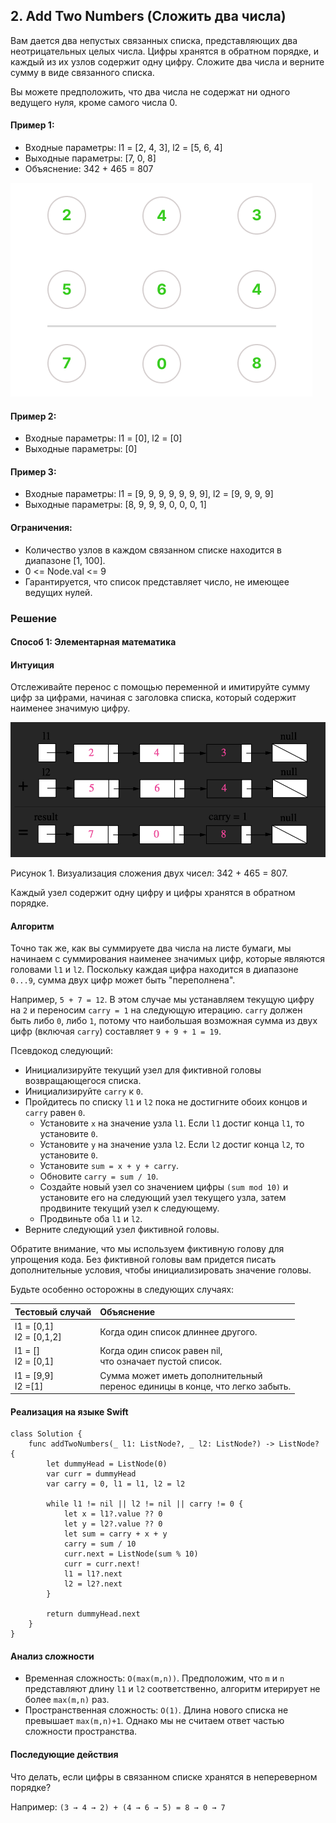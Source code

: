 ## 2. Add Two Numbers (Сложить два числа)

Вам дается два непустых связанных списка, представляющих два неотрицательных целых числа. Цифры хранятся в обратном порядке, и каждый из их узлов содержит одну цифру. Сложите два числа и верните сумму в виде связанного списка.

Вы можете предположить, что два числа не содержат ни одного ведущего нуля, кроме самого числа 0.

#### Пример 1:

- Входные параметры: l1 = [2, 4, 3], l2 = [5, 6, 4]
- Выходные параметры: [7, 0, 8]
- Объяснение: 342 + 465 = 807

![Add two numbers](https://raw.githubusercontent.com/slemeshaev/Leetcode/main/2_Add_Two_Numbers/images/Linked-List.png)

#### Пример 2:

- Входные параметры: l1 = [0], l2 = [0]
- Выходные параметры: [0]

#### Пример 3:

- Входные параметры: l1 = [9, 9, 9, 9, 9, 9, 9], l2 = [9, 9, 9, 9]
- Выходные параметры: [8, 9, 9, 9, 0, 0, 0, 1]


#### Ограничения:

- Количество узлов в каждом связанном списке находится в диапазоне [1, 100].
- 0 <= Node.val <= 9
- Гарантируется, что список представляет число, не имеющее ведущих нулей.

### Решение

#### Способ 1: Элементарная математика

#### Интуиция

Отслеживайте перенос с помощью переменной и имитируйте сумму цифр за цифрами, начиная с заголовка списка, который содержит наименее значимую цифру.

![Рисунок 1](https://raw.githubusercontent.com/slemeshaev/Leetcode/main/2_Add_Two_Numbers/images/Figure1.png)

Рисунок 1. Визуализация сложения двух чисел: 342 + 465 = 807. 

Каждый узел содержит одну цифру и цифры хранятся в обратном порядке.

#### Алгоритм

Точно так же, как вы суммируете два числа на листе бумаги, мы начинаем с суммирования наименее значимых цифр, которые являются головами `l1` и `l2`. Поскольку каждая цифра находится в диапазоне `0...9`, сумма двух цифр может быть "переполнена". 

Например, `5 + 7 = 12`. В этом случае мы устанавляем текущую цифру на `2` и переносим `carry = 1` на следующую итерацию. `carry` должен быть либо `0`, либо `1`, потому что наибольшая возможная сумма из двух цифр (включая `carry`) составляет `9 + 9 + 1 = 19`.

Псевдокод следующий:

- Инициализируйте текущий узел для фиктивной головы возвращающегося списка.
- Инициализируйте `carry` к `0`.
- Пройдитесь по списку `l1` и `l2` пока не достигните обоих концов и `carry` равен `0`.
	- Установите `x` на значение узла `l1`. Если `l1` достиг конца `l1`, то установите `0`.
	- Установите `y` на значение узла `l2`. Если `l2` достиг конца `l2`, то установите `0`.
	- Установите `sum = x + y + carry`.
	- Обновите `carry = sum / 10`.
	- Создайте новый узел со значением цифры `(sum mod 10)` и установите его на следующий узел текущего узла, затем продвините текущий узел к следующему.
	- Продвиньте оба `l1` и `l2`.
- Верните следующий узел фиктивной головы.

Обратите внимание, что мы используем фиктивную голову для упрощения кода. Без фиктивной головы вам придется писать дополнительные условия, чтобы инициализировать значение головы.

Будьте особенно осторожны в следующих случаях:

| Тестовый случай              | Объяснение      |
|:-----------------------------|:----------------|
| l1 = [0,1] <br> l2 = [0,1,2] | Когда один список длиннее другого.|
| l1 = [] <br> l2 = [0,1]      | Когда один список равен nil, <br> что означает пустой список. |
| l1 = [9,9] <br> l2 =[1]      | Сумма может иметь дополнительный <br> перенос единицы в конце, что легко забыть.|

#### Реализация на языке Swift
```
class Solution {
    func addTwoNumbers(_ l1: ListNode?, _ l2: ListNode?) -> ListNode? {
        let dummyHead = ListNode(0)
        var curr = dummyHead
        var carry = 0, l1 = l1, l2 = l2
        
        while l1 != nil || l2 != nil || carry != 0 {
            let x = l1?.value ?? 0
            let y = l2?.value ?? 0
            let sum = carry + x + y
            carry = sum / 10
            curr.next = ListNode(sum % 10)
            curr = curr.next!
            l1 = l1?.next
            l2 = l2?.next
        }
        
        return dummyHead.next
    }
}
```

#### Анализ сложности

- Временная сложность: `O(max⁡(m,n))`. Предположим, что `m` и `n` представляют длину `l1` и `l2` соответственно, алгоритм итерирует не более `max⁡(m,n)` раз.
- Пространственная сложность: `O(1)`. Длина нового списка не превышает `max⁡(m,n)+1`. Однако мы не считаем ответ частью сложности пространства.

#### Последующие действия

Что делать, если цифры в связанном списке хранятся в непереверном порядке? 

Например: `(3 → 4 → 2) + (4 → 6 → 5) = 8 → 0 → 7`